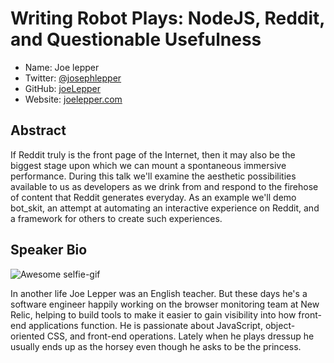 # Writing Robot Plays: NodeJS, Reddit, and Questionable Usefulness

* Name: Joe lepper
* Twitter: [@josephlepper][]
* GitHub: [joeLepper][]
* Website: [joelepper.com][]

## Abstract

If Reddit truly is the front page of the Internet, then it may also be the biggest stage upon which we can mount a spontaneous immersive performance. During this talk we'll examine the aesthetic possibilities available to us as developers as we drink from and respond to the firehose of content that Reddit generates everyday. As an example we'll demo bot_skit, an attempt at automating an interactive experience on Reddit, and a framework for others to create such experiences.


## Speaker Bio

![Awesome selfie-gif](https://camo.githubusercontent.com/fe6f151919b83cb46a4598293e3b26df05391d7a/687474703a2f2f692e696d6775722e636f6d2f615a396972764f2e676966)

In another life Joe Lepper was an English teacher. But these days he's a software engineer happily working on the browser monitoring team at New Relic, helping to build tools to make it easier to gain visibility into how front-end applications function. He is passionate about JavaScript, object-oriented CSS, and front-end operations. Lately when he plays dressup he usually ends up as the horsey even though he asks to be the princess.


[@josephlepper]:http://twitter.com/josephlepper
[joeLepper]:http://github.com/joeLepper
[joelepper.com]:http://joelepper.com